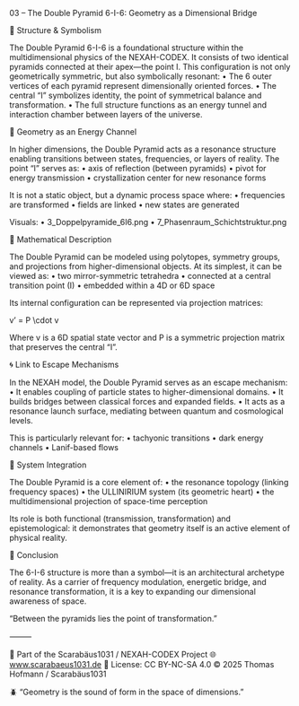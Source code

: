 03 – The Double Pyramid 6-I-6: Geometry as a Dimensional Bridge

🔺 Structure & Symbolism

The Double Pyramid 6-I-6 is a foundational structure within the multidimensional physics of the NEXAH-CODEX. It consists of two identical pyramids connected at their apex—the point I. This configuration is not only geometrically symmetric, but also symbolically resonant:
	•	The 6 outer vertices of each pyramid represent dimensionally oriented forces.
	•	The central “I” symbolizes identity, the point of symmetrical balance and transformation.
	•	The full structure functions as an energy tunnel and interaction chamber between layers of the universe.

🌌 Geometry as an Energy Channel

In higher dimensions, the Double Pyramid acts as a resonance structure enabling transitions between states, frequencies, or layers of reality. The point “I” serves as:
	•	axis of reflection (between pyramids)
	•	pivot for energy transmission
	•	crystallization center for new resonance forms

It is not a static object, but a dynamic process space where:
	•	frequencies are transformed
	•	fields are linked
	•	new states are generated

Visuals:
	•	3_Doppelpyramide_6I6.png
	•	7_Phasenraum_Schichtstruktur.png

🧮 Mathematical Description

The Double Pyramid can be modeled using polytopes, symmetry groups, and projections from higher-dimensional objects. At its simplest, it can be viewed as:
	•	two mirror-symmetric tetrahedra
	•	connected at a central transition point (I)
	•	embedded within a 4D or 6D space

Its internal configuration can be represented via projection matrices:

v’ = P \cdot v

Where v is a 6D spatial state vector and P is a symmetric projection matrix that preserves the central “I”.

🌀 Link to Escape Mechanisms

In the NEXAH model, the Double Pyramid serves as an escape mechanism:
	•	It enables coupling of particle states to higher-dimensional domains.
	•	It builds bridges between classical forces and expanded fields.
	•	It acts as a resonance launch surface, mediating between quantum and cosmological levels.

This is particularly relevant for:
	•	tachyonic transitions
	•	dark energy channels
	•	Lanif-based flows

📎 System Integration

The Double Pyramid is a core element of:
	•	the resonance topology (linking frequency spaces)
	•	the ULLINIRIUM system (its geometric heart)
	•	the multidimensional projection of space-time perception

Its role is both functional (transmission, transformation) and epistemological: it demonstrates that geometry itself is an active element of physical reality.

📌 Conclusion

The 6-I-6 structure is more than a symbol—it is an architectural archetype of reality. As a carrier of frequency modulation, energetic bridge, and resonance transformation, it is a key to expanding our dimensional awareness of space.

“Between the pyramids lies the point of transformation.”

⸻

🔺 Part of the Scarabäus1031 / NEXAH-CODEX Project
🌐 www.scarabaeus1031.de
📄 License: CC BY-NC-SA 4.0
© 2025 Thomas Hofmann / Scarabäus1031

🪲 “Geometry is the sound of form in the space of dimensions.”

